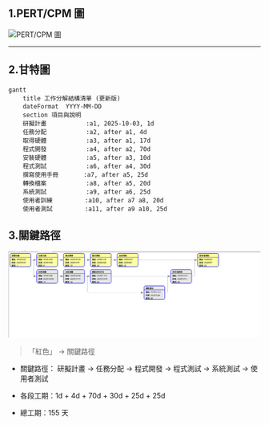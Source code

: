 ## 1.PERT/CPM 圖

![PERT/CPM 圖]("PERT.png")

---
## 2.甘特圖
```mermaid
gantt
    title 工作分解結構清單 (更新版)
    dateFormat  YYYY-MM-DD
    section 項目與說明
    研擬計畫           :a1, 2025-10-03, 1d
    任務分配           :a2, after a1, 4d
    取得硬體           :a3, after a1, 17d
    程式開發           :a4, after a2, 70d
    安裝硬體           :a5, after a3, 10d
    程式測試           :a6, after a4, 30d
    撰寫使用手冊       :a7, after a5, 25d
    轉換檔案           :a8, after a5, 20d
    系統測試           :a9, after a6, 25d
    使用者訓練         :a10, after a7 a8, 20d
    使用者測試         :a11, after a9 a10, 25d
```
## 3.關鍵路徑

![PERT/CPM 圖](PERT.png "PERT/CPM 圖")
> 「紅色」 → 關鍵路徑  

- 關鍵路徑： 研擬計畫 → 任務分配 → 程式開發 → 程式測試 → 系統測試 → 使用者測試

- 各段工期：1d + 4d + 70d + 30d + 25d + 25d

- 總工期：155 天
